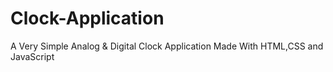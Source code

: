 # Clock-Application
A Very Simple Analog &amp; Digital Clock Application Made With HTML,CSS and JavaScript
